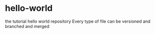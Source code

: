 # hello-world
the tutorial hello world repository
Every type of file can be versioned and branched and merged
